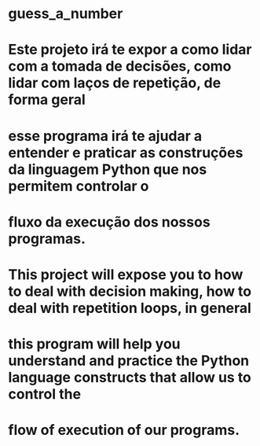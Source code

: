 # guess_a_number

# Este projeto irá te expor a como lidar com a tomada de decisões, como lidar com laços de repetição, de forma geral
# esse programa irá te ajudar a entender e praticar as construções da linguagem Python que nos permitem controlar o
# fluxo da execução dos nossos programas.


# This project will expose you to how to deal with decision making, how to deal with repetition loops, in general
# this program will help you understand and practice the Python language constructs that allow us to control the
# flow of execution of our programs.